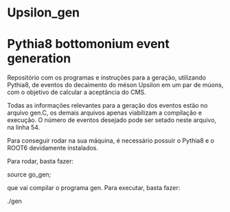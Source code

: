 # Upsilon_gen
# Pythia8 bottomonium event generation
Repositório com os programas e instruções para a geração, utilizando Pythia8, de eventos do decaimento do méson Upsilon em um par de múons, com o objetivo de calcular a aceptância do CMS.

Todas as informações relevantes para a geração dos eventos estão no arquivo gen.C, os demais arquivos apenas viabilizam a compilação e execução. O número de eventos desejado pode ser setado neste arquivo, na linha 54.


Para conseguir rodar na sua máquina, é necessário possuir o Pythia8 e o ROOT6 devidamente instalados.

Para rodar, basta fazer:

source go_gen;

que vai compilar o programa gen. Para executar, basta fazer:

./gen

